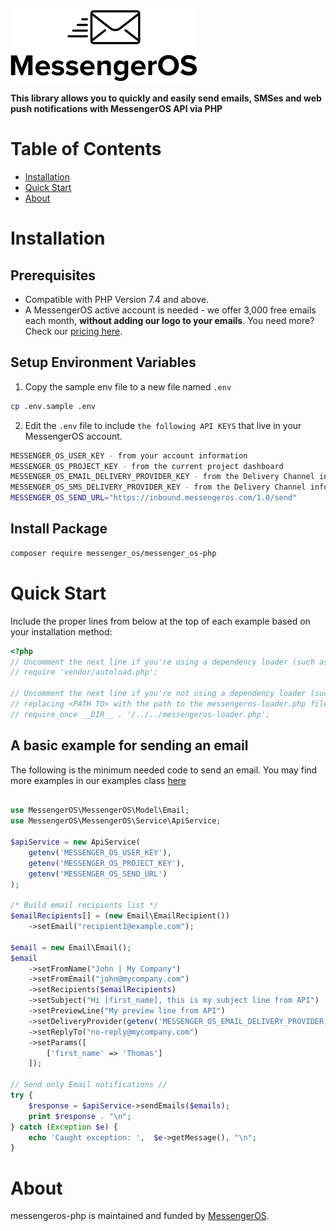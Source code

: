![MessengerOS Logo](messenger_os-logo.png)


**This library allows you to quickly and easily send emails, SMSes and web push notifications with MessengerOS API via PHP**

# Table of Contents

* [Installation](#installation)
* [Quick Start](#quick-start)
* [About](#about)

<a name="installation"></a>
# Installation

## Prerequisites

- Compatible with PHP Version 7.4 and above.
- A MessengerOS active account is needed - we offer 3,000 free emails each month, **without adding our logo to your emails**. You need more? 
Check our [pricing here](https://messengeros.com/pricing-plans/).

## Setup Environment Variables

1. Copy the sample env file to a new file named `.env`
```bash
cp .env.sample .env
```
2. Edit the `.env` file to include `the following API KEYS` that live in your MessengerOS account.

````bash   
MESSENGER_OS_USER_KEY - from your account information
MESSENGER_OS_PROJECT_KEY - from the current project dashboard 
MESSENGER_OS_EMAIL_DELIVERY_PROVIDER_KEY - from the Delivery Channel information  
MESSENGER_OS_SMS_DELIVERY_PROVIDER_KEY - from the Delivery Channel information 
MESSENGER_OS_SEND_URL="https://inbound.messengeros.com/1.0/send"
````

## Install Package

```bash
composer require messenger_os/messenger_os-php
```

<a name="quick-start"></a>
# Quick Start

Include the proper lines from below at the top of each example based on your installation method:

```php
<?php
// Uncomment the next line if you're using a dependency loader (such as Composer) (recommended)
// require 'vendor/autoload.php';

// Uncomment the next line if you're not using a dependency loader (such as Composer),
// replacing <PATH TO> with the path to the messengeros-loader.php file
// require_once __DIR__ . '/../../messengeros-loader.php';
```

## A basic example for sending an email

The following is the minimum needed code to send an email. You may find more examples in our examples class [here](https://github.com/messengerOS/messengerOS-php/blob/v1.4/src/Example/Examples.php)

```php

use MessengerOS\MessengerOS\Model\Email;
use MessengerOS\MessengerOS\Service\ApiService;

$apiService = new ApiService(
    getenv('MESSENGER_OS_USER_KEY'),
    getenv('MESSENGER_OS_PROJECT_KEY'),
    getenv('MESSENGER_OS_SEND_URL')
);

/* Build email recipients list */
$emailRecipients[] = (new Email\EmailRecipient())
    ->setEmail("recipient1@example.com");

$email = new Email\Email();
$email
    ->setFromName("John | My Company")
    ->setFromEmail("john@mycompany.com")
    ->setRecipients($emailRecipients)
    ->setSubject("Hi [first_name], this is my subject line from API")
    ->setPreviewLine("My preview line from API")
    ->setDeliveryProvider(getenv('MESSENGER_OS_EMAIL_DELIVERY_PROVIDER_KEY'))
    ->setReplyTo("no-reply@mycompany.com")
    ->setParams([
        ['first_name' => 'Thomas']
    ]);

// Send only Email notifications //
try {
    $response = $apiService->sendEmails($emails);
    print $response . "\n";
} catch (Exception $e) {
    echo 'Caught exception: ',  $e->getMessage(), "\n";
}

```
<a name="about"></a>
# About

messengeros-php is maintained and funded by [MessengerOS](https://messengeros.com).